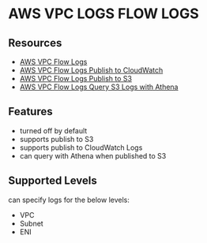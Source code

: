 # AWS VPC LOGS FLOW LOGS

## Resources

- [AWS VPC Flow Logs](https://docs.aws.amazon.com/vpc/latest/userguide/flow-logs.html)
- [AWS VPC Flow Logs Publish to CloudWatch](https://docs.aws.amazon.com/vpc/latest/userguide/flow-logs-cwl.html)
- [AWS VPC Flow Logs Publish to S3](https://docs.aws.amazon.com/vpc/latest/userguide/flow-logs-s3.html)
- [AWS VPC Flow Logs Query S3 Logs with Athena](https://docs.aws.amazon.com/vpc/latest/userguide/flow-logs-athena.html)

## Features

- turned off by default
- supports publish to S3
- supports publish to CloudWatch Logs
- can query with Athena when published to S3

## Supported Levels

can specify logs for the below levels:

- VPC
- Subnet
- ENI
